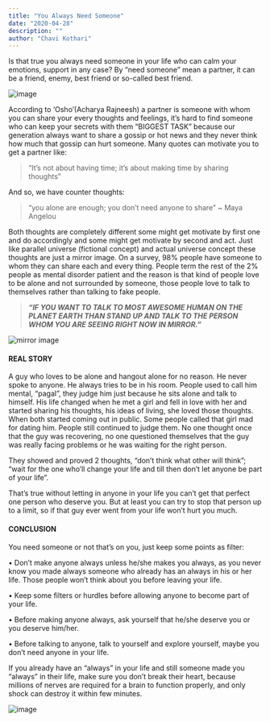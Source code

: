 ```yaml
---
title: "You Always Need Someone"
date: "2020-04-28"
description: ""
author: "Chavi Kothari"
---
```


Is that true you always need someone in your life who can calm your emotions, support in any case? By “need someone” mean a partner, it can be a friend, enemy, best friend or so-called best friend.

![image](https://d3fzplfbemxxxv.cloudfront.net/wp-content/uploads/2019/03/English-Grey-1024x512.jpg?x30350)

According to ‘Osho’(Acharya Rajneesh) a partner is someone with whom you can share your every thoughts and feelings, it’s hard to find someone who can keep your secrets with them “BIGGEST TASK” because our generation always want to share a gossip or hot news and they never think how much that gossip can hurt someone. Many quotes can motivate you to get a partner like:

>“It’s not about having time; it’s about making time by sharing thoughts”

And so, we have counter thoughts:

>“you alone are enough; you don’t need anyone to share”
> ~ Maya Angelou 

Both thoughts are completely different some might get motivate by first one and do accordingly and some might get motivate by second and act. Just like parallel universe (fictional concept) and actual universe concept these thoughts are just a mirror image. On a survey, 98% people have someone to whom they can share each and every thing. People term the rest of the 2% people as mental disorder patient and the reason is that kind of people love to be alone and not surrounded by someone, those people love to talk to themselves rather than talking to fake people. 

>***“IF YOU WANT TO TALK TO MOST AWESOME HUMAN ON THE PLANET EARTH THAN STAND UP AND TALK TO THE PERSON WHOM YOU ARE SEEING RIGHT NOW IN MIRROR.”***

![mirror image](https://cdn.telanganatoday.com/wp-content/uploads/2019/03/ADULT-BEAUTIFUL-FACE-774866.jpg)

#### REAL STORY

A guy who loves to be alone and hangout alone for no reason. He never spoke to anyone. He always tries to be in his room. People used to call him mental, “pagal”, they judge him just because he sits alone and talk to himself. His life changed when he met a girl and fell in love with her and started sharing his thoughts, his ideas of living, she loved those thoughts. When both started coming out in public. Some people called that girl mad for dating him. People still continued to judge them. No one thought once that the guy was recovering, no one questioned themselves that the guy was really facing problems or he was waiting for the right person.

They showed and proved 2 thoughts, “don’t think what other will think”; “wait for the one who’ll change your life and till then don’t let anyone be part of your life”. 

That’s true without letting in anyone in your life you can’t get that perfect one person who deserve you. But at least you can try to stop that person up to a limit, so if that guy ever went from your life won’t hurt you much. 

#### CONCLUSION

You need someone or not that’s on you, just keep some points as filter:

•	Don’t make anyone always unless he/she makes you always, as you never know you made always someone who already has an always in his or her life. Those people won’t think about you before leaving your life.
 
•	Keep some filters or hurdles before allowing anyone to become part of your life.
 
•	Before making anyone always, ask yourself that he/she deserve you or you deserve him/her.

•	Before talking to anyone, talk to yourself and explore yourself, maybe you don’t need anyone in your life. 

If you already have an “always” in your life and still someone made you “always” in their life, make sure you don’t break their heart, because millions of nerves are required for a brain to function properly, and only shock can destroy it within few minutes.

![image](https://cdn3.mycity4kids.com/images/article-images/web/headersV2/img-20190307-5c80bf71ee4df.jpg)


 
